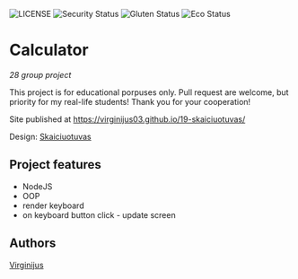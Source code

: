![LICENSE](https://img.shields.io/badge/license-MIT-blue.svg?style=flat-square)
![Security Status](https://img.shields.io/security-headers?label=Security&url=https%3A%2F%2Fgithub.com&style=flat-square)
![Gluten Status](https://img.shields.io/badge/Gluten-Free-green.svg)
![Eco Status](https://img.shields.io/badge/ECO-Friendly-green.svg)

# Calculator

_28 group project_

This project is for educational porpuses only. Pull request are welcome, but priority for my real-life students! Thank you for your cooperation!

Site published at https://virginijus03.github.io/19-skaiciuotuvas/

Design: [Skaiciuotuvas](https://cdn.discordapp.com/attachments/833468929020133416/849301956387536916/iphone_6-7-8___5.png)

## Project features

- NodeJS
- OOP
- render keyboard
- on keyboard button click - update screen

## Authors

[Virginijus](https://virginijus03.github.io/19-skaiciuotuvas/)
